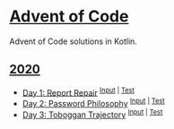 # [Advent of Code](https://adventofcode.com/)

Advent of Code solutions in Kotlin.

## [2020](https://adventofcode.com/2020)

- [Day 1: Report Repair](2020/src/main/kotlin/Day1.kt)
  <sup>[Input](2020/src/test/resources/day1.txt) |
  [Test](2020/src/test/kotlin/Day1Test.kt)</sup>
- [Day 2: Password Philosophy](2020/src/main/kotlin/Day2.kt)
  <sup>[Input](2020/src/test/resources/day2.txt) |
  [Test](2020/src/test/kotlin/Day2Test.kt)</sup>
- [Day 3: Toboggan Trajectory](2020/src/main/kotlin/Day3.kt)
  <sup>[Input](2020/src/test/resources/day3.txt) |
  [Test](2020/src/test/kotlin/Day3Test.kt)</sup>
